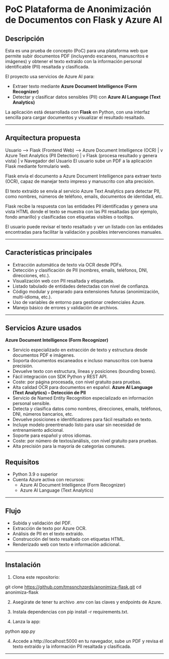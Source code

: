 # PoC Plataforma de Anonimización de Documentos con Flask y Azure AI

## Descripción

Esta es una prueba de concepto (PoC) para una plataforma web que permite subir documentos PDF (incluyendo escaneos, manuscritos e imágenes) y obtener el texto extraído con la información personal identificable (PII) resaltada y clasificada.

El proyecto usa servicios de Azure AI para:

- Extraer texto mediante **Azure Document Intelligence (Form Recognizer)**
- Detectar y clasificar datos sensibles (PII) con **Azure AI Language (Text Analytics)**

La aplicación está desarrollada con **Flask** en Python, con una interfaz sencilla para cargar documentos y visualizar el resultado resaltado.

---

## Arquitectura propuesta

Usuario --> Flask (Frontend Web) --> Azure Document Intelligence (OCR)
                                       |
                                       v
                             Azure Text Analytics (PII Detection)
                                       |
                                       v
                        Flask (procesa resultado y genera vista)
                                       |
                                       v
                                Navegador del Usuario
El usuario sube un PDF a la aplicación Flask mediante formulario web.

Flask envía el documento a Azure Document Intelligence para extraer texto (OCR), capaz de manejar texto impreso y manuscrito con alta precisión.

El texto extraído se envía al servicio Azure Text Analytics para detectar PII, como nombres, números de teléfono, emails, documentos de identidad, etc.

Flask recibe la respuesta con las entidades PII identificadas y genera una vista HTML donde el texto se muestra con las PII resaltadas (por ejemplo, fondo amarillo) y clasificadas con etiquetas visibles o tooltips.

El usuario puede revisar el texto resaltado y ver un listado con las entidades encontradas para facilitar la validación y posibles intervenciones manuales.

---

## Características principales

- Extracción automática de texto vía OCR desde PDFs.
- Detección y clasificación de PII (nombres, emails, teléfonos, DNI, direcciones, etc.).
- Visualización web con PII resaltada y etiquetada.
- Listado tabulado de entidades detectadas con nivel de confianza.
- Código modular y preparado para extensiones futuras (anonimización, multi-idioma, etc.).
- Uso de variables de entorno para gestionar credenciales Azure.
- Manejo básico de errores y validación de archivos.

---

## Servicios Azure usados

**Azure Document Intelligence (Form Recognizer)**
- Servicio especializado en extracción de texto y estructura desde documentos PDF e imágenes.
- Soporta documentos escaneados e incluso manuscritos con buena precisión.
- Devuelve texto con estructura, líneas y posiciones (bounding boxes).
- Fácil integración con SDK Python y REST API.
- Coste: por página procesada, con nivel gratuito para pruebas.
- Alta calidad OCR para documentos en español.
**Azure AI Language (Text Analytics) – Detección de PII**
- Servicio de Named Entity Recognition especializado en información personal sensible.
- Detecta y clasifica datos como nombres, direcciones, emails, teléfonos, DNI, números bancarios, etc.
- Devuelve posiciones e identificadores para fácil resaltado en texto.
- Incluye modelo preentrenado listo para usar sin necesidad de entrenamiento adicional.
- Soporte para español y otros idiomas.
- Coste: por número de textos/análisis, con nivel gratuito para pruebas.
- Alta precisión para la mayoría de categorías comunes.

## Requisitos

- Python 3.9 o superior
- Cuenta Azure activa con recursos:
  - Azure AI Document Intelligence (Form Recognizer)
  - Azure AI Language (Text Analytics)

---

## Flujo

- Subida y validación del PDF.
- Extracción de texto por Azure OCR.
- Análisis de PII en el texto extraído.
- Construcción del texto resaltado con etiquetas HTML.
- Renderizado web con texto e información adicional.

---

## Instalación

1. Clona este repositorio:

git clone https://github.com/tmssnchzprds/anonimiza-flask.git
cd anonimiza-flask

2. Asegúrate de tener tu archivo .env con las claves y endpoints de Azure.

3. Instala dependencias con pip install -r requirements.txt.

3. Lanza la app:

python app.py

4. Accede a http://localhost:5000 en tu navegador, sube un PDF y revisa el texto extraído y la información PII resaltada y clasificada.

---